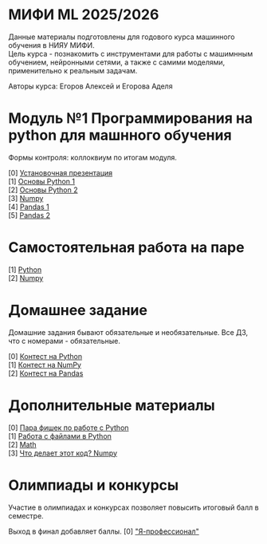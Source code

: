 # МИФИ ML 2025/2026

Данные материалы подготовлены для годового курса машинного обучения в НИЯУ МИФИ. \
Цель курса - познакомить с инструментами для работы с машимнным обучением, нейронными сетями, а также с самими моделями, применительно к реальным задачам. 

Авторы курса: Егоров Алексей и Егорова Аделя

# Модуль №1 Программирования на python для машнного обучения

Формы контроля: коллоквиум по итогам модуля.

[0] [Установочная презентация](https://github.com/ShadarRim/25AIMEPhI/blob/main/00_%D0%9F%D1%80%D0%B5%D0%B7%D0%B5%D0%BD%D1%82%D0%B0%D1%86%D0%B8%D1%8F%20%D0%BE%20ML.pptx) \
[1] [Основы Python 1](https://github.com/ShadarRim/25AIMEPhI/blob/main/01_%D0%9E%D1%81%D0%BD%D0%BE%D0%B2%D1%8B_Python_1.ipynb) \
[2] [Основы Python 2](https://github.com/ShadarRim/25AIMEPhI/blob/main/02_%D0%9E%D1%81%D0%BD%D0%BE%D0%B2%D1%8B_Python_2.ipynb) \
[3] [Numpy](https://github.com/ShadarRim/25AIMEPhI/blob/main/03_Numpy.ipynb) \
[4] [Pandas 1](https://github.com/ShadarRim/25AIMEPhI/blob/main/04_Pandas.ipynb) \
[5] [Pandas 2](https://github.com/ShadarRim/25AIMEPhI/blob/main/05_Pandas%202.ipynb)

# Самостоятельная работа на паре
[1] [Python](https://contest.yandex.ru/contest/81119/enter) \
[2] [Numpy](https://contest.yandex.ru/contest/81472/enter)

# Домашнее задание

Домашние задания бывают обязательные и необязательные. Все ДЗ, что с номерами - обязательные. 

[0] [Контест на Python](https://contest.yandex.ru/contest/80799/enter/?retPage=) \
[1] [Контест на NumPy](https://contest.yandex.ru/contest/81120/enter) \
[2] [Контест на Pandas](https://contest.yandex.ru/contest/81473/enter)

# Дополнительные материалы
[0] [Пара фишек по работе с Python](https://github.com/ShadarRim/25AIMEPhI/blob/main/a00_%D0%9F%D0%B0%D1%80%D0%B0_%D1%84%D0%B8%D1%88%D0%B5%D0%BA%20Python.ipynb)\
[1] [Работа с файлами в Python](https://github.com/ShadarRim/25AIMEPhI/blob/main/a01_%D0%A0%D0%B0%D0%B1%D0%BE%D1%82%D0%B0_%D1%81_%D1%84%D0%B0%D0%B9%D0%BB%D0%B0%D0%BC%D0%B8.ipynb) \
[2] [Math](https://github.com/ShadarRim/25AIMEPhI/blob/main/a02_%D0%9C%D0%BE%D0%B4%D1%83%D0%BB%D1%8C_math.ipynb) \
[3] [Что делает этот код? Numpy](https://github.com/ShadarRim/25AIMEPhI/blob/main/a03_%D0%A7%D1%82%D0%BE_%D0%B4%D0%B5%D0%BB%D0%B0%D0%B5%D1%82_%D1%8D%D1%82%D0%BE%D1%82_%D0%BA%D0%BE%D0%B4.ipynb)

# Олимпиады и конкурсы
Участие в олимпиадах и конкурсах позволяет повысить итоговый балл в семестре. 

Выход в финал добавляет баллы.
[0] ["Я-профессионал"](https://yandex.ru/profi/)